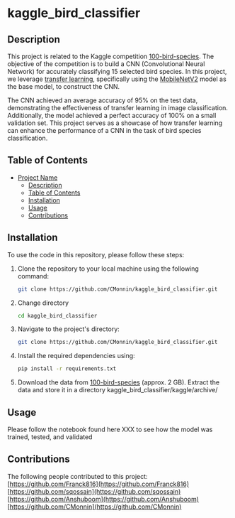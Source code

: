 # kaggle_bird_classifier

## Description

This project is related to the Kaggle competition [100-bird-species](https://www.kaggle.com/datasets/gpiosenka/100-bird-species). The objective of the competition is to build a CNN (Convolutional Neural Network) for accurately classifying 15 selected bird species. In this project, we leverage [transfer learning](https://keras.io/guides/transfer_learning/), specifically using the [MobileNetV2](https://keras.io/api/applications/mobilenet/) model as the base model, to construct the CNN.

The CNN achieved an average accuracy of 95% on the test data, demonstrating the effectiveness of transfer learning in image classification. Additionally, the model achieved a perfect accuracy of 100% on a small validation set. This project serves as a showcase of how transfer learning can enhance the performance of a CNN in the task of bird species classification.

## Table of Contents

- [Project Name](#project-name)
  - [Description](#description)
  - [Table of Contents](#table-of-contents)
  - [Installation](#installation)
  - [Usage](#usage)
  - [Contributions](#contributions)

## Installation

To use the code in this repository, please follow these steps:

1. Clone the repository to your local machine using the following command:

   ```bash
   git clone https://github.com/CMonnin/kaggle_bird_classifier.git
   ```
1. Change directory
   ```bash
   cd kaggle_bird_classifier
   ```
2. Navigate to the project's directory:

   ```bash
   git clone https://github.com/CMonnin/kaggle_bird_classifier.git
   ```
3. Install the required dependencies using:

   ```bash
   pip install -r requirements.txt
   ```
4. Download the data from [100-bird-species](https://www.kaggle.com/datasets/gpiosenka/100-bird-species) (approx. 2 GB). Extract the data and store it in a directory kaggle_bird_classifier/kaggle/archive/

## Usage
Please follow the notebook found here XXX to see how the model was trained, tested, and validated  

## Contributions
The following people contributed to this project:  
[https://github.com/Franck816](https://github.com/Franck816)  
[https://github.com/sqossain](https://github.com/sqossain)  
[https://github.com/Anshuboom](https://github.com/Anshuboom)  
[https://github.com/CMonnin](https://github.com/CMonnin)  
